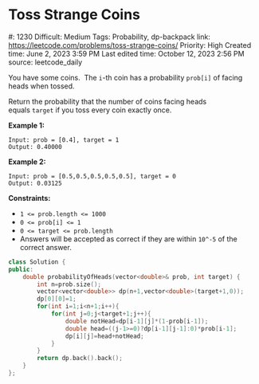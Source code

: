 # Toss Strange Coins

#: 1230
Difficult: Medium
Tags: Probability, dp-backpack
link: https://leetcode.com/problems/toss-strange-coins/
Priority: High
Created time: June 2, 2023 3:59 PM
Last edited time: October 12, 2023 2:56 PM
source: leetcode_daily

You have some coins.  The `i`-th coin has a probability `prob[i]` of facing heads when tossed.

Return the probability that the number of coins facing heads equals `target` if you toss every coin exactly once.

**Example 1:**

```
Input: prob = [0.4], target = 1
Output: 0.40000

```

**Example 2:**

```
Input: prob = [0.5,0.5,0.5,0.5,0.5], target = 0
Output: 0.03125

```

**Constraints:**

- `1 <= prob.length <= 1000`
- `0 <= prob[i] <= 1`
- `0 <= target <= prob.length`
- Answers will be accepted as correct if they are within `10^-5` of the correct answer.

```cpp
class Solution {
public:
    double probabilityOfHeads(vector<double>& prob, int target) {
        int n=prob.size();
        vector<vector<double>> dp(n+1,vector<double>(target+1,0));
        dp[0][0]=1;
        for(int i=1;i<n+1;i++){
            for(int j=0;j<target+1;j++){
                double notHead=dp[i-1][j]*(1-prob[i-1]);
                double head=((j-1>=0)?dp[i-1][j-1]:0)*prob[i-1];
                dp[i][j]=head+notHead;
            }
        }
        return dp.back().back();
    }
};
```